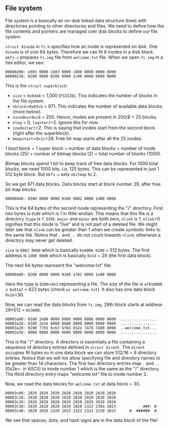 ## File system

File system is a basically an on-disk linked data structure (tree) with
directories pointing to other directories and files. We need to define how the
file contents and pointers are managed over disk blocks to define our file
system.

`struct dinode` in `fs.h` specifies how an inode is represented on disk. One
`dinode` is of size 64 bytes. Therefore we can fit 8 inodes in a disk block.
`mkfs.c` prepares `fs.img` file from `welcome.txt` file.  When we open `fs.img`
in a hex editor, we see: 

```
00000200: e803 0000 cb03 0000 c800 0000 0000 0000
00000210: 0200 0000 0200 0000 1c00 0000 0000 0000
```

This is the `struct superblock`:
* `size` = `0x03e8` = 1,000 (`FSSIZE`). This indicates the number of blocks in
  the file system.
* `nblock`=`0x03cb` = 971. This indicates the number of available data blocks.
  (more below).
* `ninodes`=`0xc8` = 200. Hence, inodes are present in 200/8 = 25 blocks.
* `nlog` = 0, `logstart`=2. Ignore this for now.
* `inodestart`=2. This is saying that inodes start from the second block (right
  after the superblock).
* `bmapstart`=`0x1c`=28. Free bit map starts after all the 25 inodes.

1 boot block + 1 super block + number of data blocks + number of inode blocks
(25) + number of bitmap blocks (2) = total number of blocks (1000). 

Bitmap blocks spend 1 bit to keep track of free data blocks. For 1000 total
blocks, we need 1000 bits, i.e, 125 bytes. This can be represented in just 1 512
byte block. But `mkfs.c` sets `nbitmap` to 2.

So we get 971 data blocks. Data blocks start at block number 29, after free bit
map blocks.


```
00000440: 0100 0000 0000 0100 0002 0000 1d00 0000
```

This is the 64 bytes of the second inode representing the "/" directory. First
two bytes is `0100` which is 1 in little-endian. This means that this file is a
directory (`type` is `T_DIR`).  `major` and `minor` are both zero, `nlink` is 1.
`nlink`>0 signifies that this inode is "live" and is not part of a deleted file.
We might later see that `nlink` can be greater than 1 when we create symbolic
links to the same file. Notice that `.` and `..` do not count towards `nlink`; 
otherwise a directory may never get deleted.

`size` is `0002 0000` which is basically `0x0000 0200` = 512 bytes. The first
address is `1d00 0000` which is basically `0x1d` = 29 (the first data block).

The next 64 bytes represent the "welcome.txt" file.
```
00000480: 0200 0000 0000 0100 a701 0000 1e00 0000
```

Here the type is `0200`=`0x2` representing a file. The size of the file is
`a7010000` = `0x01a7` = 423 bytes (check `wc welcome.txt`). It also has one 
data block `0x1e`=30.

Now, we can read the data blocks from `fs.img`.  29th block starts at address
29*512 = `0x3A00`. 
```
00003a00: 0100 2e00 0000 0000 0000 0000 0000 0000  ................
00003a10: 0100 2e2e 0000 0000 0000 0000 0000 0000  ................
00003a20: 0200 7765 6c63 6f6d 652e 7478 7400 0000  ..welcome.txt...
00003a30: 0000 0000 0000 0000 0000 0000 0000 0000  ................
```

This is the "/" directory. A directory is essentially a file containing a
sequence of directory entries defined in `struct dirent`. The `dirent` occupies
16 bytes so in one data block we can store 512/16 = 8 directory entries. Notice 
that we will not allow specifying file and directory names to be greater than 14
characters. The first two directory entries map `.` and `..` (0x2e=. in ASCII)
to inode number 1 which is the same as the "/" directory.  The third directory
entry maps "welcome.txt" file to inode number 2.

Now, we read the data blocks for `welcome.txt` at data block = 30.

```
00003c00: 2020 2020 2020 2020 2020 2020 2020 2020
00003c10: 2020 2020 2020 2020 2020 2020 2020 2020
00003c20: 2020 2020 2020 2020 2020 2020 2020 2020
00003c30: 2020 2020 2020 2020 2020 2323 230a 2023            ###. #
00003c40: 2020 2020 2320 2023 2323 2323 2320 2023      #  ######  #
```

We see that spaces, dots, and hash signs are in the data block of the file!
